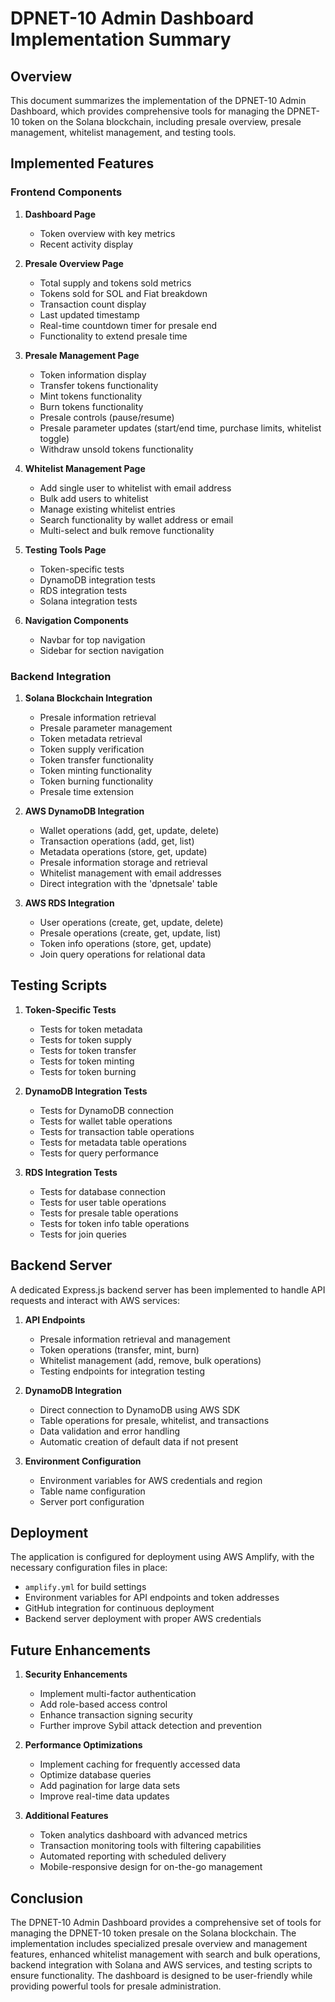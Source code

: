 # DPNET-10 Admin Dashboard Implementation Summary

## Overview

This document summarizes the implementation of the DPNET-10 Admin Dashboard, which provides comprehensive tools for managing the DPNET-10 token on the Solana blockchain, including presale overview, presale management, whitelist management, and testing tools.

## Implemented Features

### Frontend Components

1. **Dashboard Page**
   - Token overview with key metrics
   - Recent activity display

2. **Presale Overview Page**
   - Total supply and tokens sold metrics
   - Tokens sold for SOL and Fiat breakdown
   - Transaction count display
   - Last updated timestamp
   - Real-time countdown timer for presale end
   - Functionality to extend presale time

3. **Presale Management Page**
   - Token information display
   - Transfer tokens functionality
   - Mint tokens functionality
   - Burn tokens functionality
   - Presale controls (pause/resume)
   - Presale parameter updates (start/end time, purchase limits, whitelist toggle)
   - Withdraw unsold tokens functionality

4. **Whitelist Management Page**
   - Add single user to whitelist with email address
   - Bulk add users to whitelist
   - Manage existing whitelist entries
   - Search functionality by wallet address or email
   - Multi-select and bulk remove functionality

4. **Testing Tools Page**
   - Token-specific tests
   - DynamoDB integration tests
   - RDS integration tests
   - Solana integration tests

5. **Navigation Components**
   - Navbar for top navigation
   - Sidebar for section navigation

### Backend Integration

1. **Solana Blockchain Integration**
   - Presale information retrieval
   - Presale parameter management
   - Token metadata retrieval
   - Token supply verification
   - Token transfer functionality
   - Token minting functionality
   - Token burning functionality
   - Presale time extension

2. **AWS DynamoDB Integration**
   - Wallet operations (add, get, update, delete)
   - Transaction operations (add, get, list)
   - Metadata operations (store, get, update)
   - Presale information storage and retrieval
   - Whitelist management with email addresses
   - Direct integration with the 'dpnetsale' table

3. **AWS RDS Integration**
   - User operations (create, get, update, delete)
   - Presale operations (create, get, update, list)
   - Token info operations (store, get, update)
   - Join query operations for relational data

## Testing Scripts

1. **Token-Specific Tests**
   - Tests for token metadata
   - Tests for token supply
   - Tests for token transfer
   - Tests for token minting
   - Tests for token burning

2. **DynamoDB Integration Tests**
   - Tests for DynamoDB connection
   - Tests for wallet table operations
   - Tests for transaction table operations
   - Tests for metadata table operations
   - Tests for query performance

3. **RDS Integration Tests**
   - Tests for database connection
   - Tests for user table operations
   - Tests for presale table operations
   - Tests for token info table operations
   - Tests for join queries

## Backend Server

A dedicated Express.js backend server has been implemented to handle API requests and interact with AWS services:

1. **API Endpoints**
   - Presale information retrieval and management
   - Token operations (transfer, mint, burn)
   - Whitelist management (add, remove, bulk operations)
   - Testing endpoints for integration testing

2. **DynamoDB Integration**
   - Direct connection to DynamoDB using AWS SDK
   - Table operations for presale, whitelist, and transactions
   - Data validation and error handling
   - Automatic creation of default data if not present

3. **Environment Configuration**
   - Environment variables for AWS credentials and region
   - Table name configuration
   - Server port configuration

## Deployment

The application is configured for deployment using AWS Amplify, with the necessary configuration files in place:

- `amplify.yml` for build settings
- Environment variables for API endpoints and token addresses
- GitHub integration for continuous deployment
- Backend server deployment with proper AWS credentials

## Future Enhancements

1. **Security Enhancements**
   - Implement multi-factor authentication
   - Add role-based access control
   - Enhance transaction signing security
   - Further improve Sybil attack detection and prevention

2. **Performance Optimizations**
   - Implement caching for frequently accessed data
   - Optimize database queries
   - Add pagination for large data sets
   - Improve real-time data updates

3. **Additional Features**
   - Token analytics dashboard with advanced metrics
   - Transaction monitoring tools with filtering capabilities
   - Automated reporting with scheduled delivery
   - Mobile-responsive design for on-the-go management

## Conclusion

The DPNET-10 Admin Dashboard provides a comprehensive set of tools for managing the DPNET-10 token presale on the Solana blockchain. The implementation includes specialized presale overview and management features, enhanced whitelist management with search and bulk operations, backend integration with Solana and AWS services, and testing scripts to ensure functionality. The dashboard is designed to be user-friendly while providing powerful tools for presale administration.
